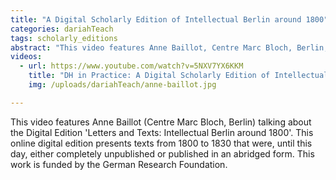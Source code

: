 ```yaml
---
title: "A Digital Scholarly Edition of Intellectual Berlin around 1800"
categories: dariahTeach
tags: scholarly_editions
abstract: "This video features Anne Baillot, Centre Marc Bloch, Berlin, talking about the Digital Edition 'Letters and Texts: Intellectual Berlin around 1800'."
videos:
  - url: https://www.youtube.com/watch?v=5NXV7YX6KKM
    title: "DH in Practice: A Digital Scholarly Edition of Intellectual Berlin around 1800"
    img: /uploads/dariahTeach/anne-baillot.jpg

---
```


This video features Anne Baillot (Centre Marc Bloch, Berlin) talking about the Digital Edition 'Letters and Texts: Intellectual Berlin around 1800'. This online digital edition presents texts from 1800 to 1830 that were, until this day, either completely unpublished or published in an abridged form. This work is funded by the German Research Foundation.
